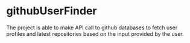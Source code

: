 # githubUserFinder
The project is able to make API call to github databases to fetch user profiles and latest repositories based on the input provided by the user.
